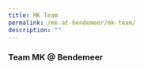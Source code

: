 ```yaml
---
title: MK Team
permalink: /mk-at-bendemeer/mk-team/
description: ""
---
```

### Team MK @ Bendemeer

